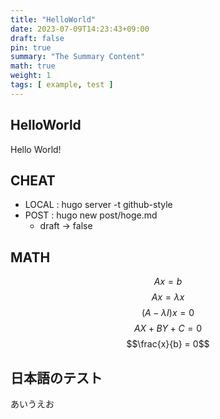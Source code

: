 ```yaml
---
title: "HelloWorld"
date: 2023-07-09T14:23:43+09:00
draft: false
pin: true
summary: "The Summary Content"
math: true
weight: 1
tags: [ example, test ]
---
```


## HelloWorld
Hello World!

## CHEAT
- LOCAL : hugo server -t github-style
- POST : hugo new post/hoge.md
  - draft -> false

## MATH
$$Ax = b$$
$$Ax = \lambda x$$
$$(A - \lambda I)x = 0$$
$$AX+BY+C = 0$$
$$\frac{x}{b} = 0$$

## 日本語のテスト
あいうえお
